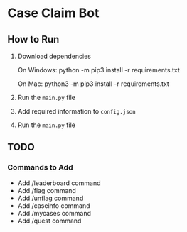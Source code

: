 # Case Claim Bot
## How to Run
1. Download dependencies

    On Windows:
    python -m pip3 install -r requirements.txt

    On Mac:
    python3 -m pip3 install -r requirements.txt

2. Run the `main.py` file
3. Add required information to `config.json`
4. Run the `main.py` file


## TODO
### Commands to Add
- Add /leaderboard command
- Add /flag command
- Add /unflag command
- Add /caseinfo command
- Add /mycases command
- Add /quest command